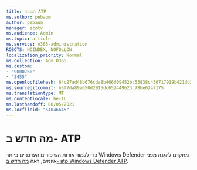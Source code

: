 ```yaml
---
title: תכונות ATP
ms.author: pebaum
author: pebaum
manager: scotv
ms.audience: Admin
ms.topic: article
ms.service: o365-administration
ROBOTS: NOINDEX, NOFOLLOW
localization_priority: Normal
ms.collection: Adm_O365
ms.custom:
- "9000760"
- "3455"
ms.openlocfilehash: 64c27ad48b676cda8b466f09452bc53838c430717919b421dd287063aabc8c75
ms.sourcegitcommit: b5f7da89a650d2915dc652449623c78be6247175
ms.translationtype: MT
ms.contentlocale: he-IL
ms.lasthandoff: 08/05/2021
ms.locfileid: "54046645"
---
```

# <a name="whats-new-in-atp"></a>מה חדש ב- ATP

כדי ללמוד אודות השיפורים העדכניים ביותר Windows Defender מתקדם להגנה מפני איומים, ראה [מה חדש ב- atp Windows Defender ATP](https://www.microsoft.com/security/blog/2018/11/15/whats-new-in-windows-defender-atp/).